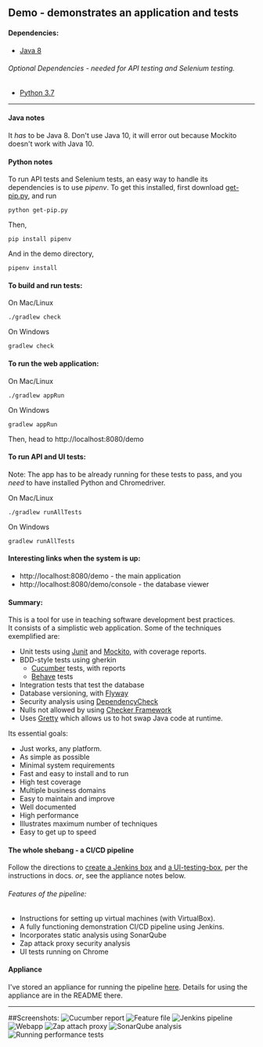 ## Demo - demonstrates an application and tests

#### Dependencies:

* [Java 8](https://www.oracle.com/technetwork/java/javase/overview/java8-2100321.html)  

###### Optional Dependencies - needed for API testing and Selenium testing.
* [Python 3.7](https://www.python.org/downloads/)

---
#### Java notes
It *has* to be Java 8.  Don't use Java 10, it will error out because Mockito doesn't work with Java 10.
    
#### Python notes
To run API tests and Selenium tests, an easy way to handle its 
dependencies is to use *pipenv*.  To get this installed, first download
[get-pip.py](https://bootstrap.pypa.io/get-pip.py), and run

    python get-pip.py
    
Then,

    pip install pipenv
   
And in the demo directory,
    
    pipenv install   
   
#### To build and run tests:
On Mac/Linux

    ./gradlew check

On Windows

    gradlew check

#### To run the web application:
On Mac/Linux

    ./gradlew appRun

On Windows

    gradlew appRun
    
Then, head to http://localhost:8080/demo    
    

#### To run API and UI tests:
Note: The app has to be already running for these tests to pass, and you _need_
to have installed Python and Chromedriver.

On Mac/Linux

    ./gradlew runAllTests

On Windows

    gradlew runAllTests    
    
#### Interesting links when the system is up:
* http://localhost:8080/demo - the main application
* http://localhost:8080/demo/console - the database viewer

#### Summary:
This is a tool for use in teaching software development best practices.  
It consists of a simplistic web application.  Some of the techniques exemplified are:
* Unit tests using [Junit](https://junit.org/junit5/) and [Mockito](https://site.mockito.org/), with coverage reports.
* BDD-style tests using gherkin
  * [Cucumber](https://docs.cucumber.io/) tests, with reports
  * [Behave](https://behave.readthedocs.io/en/latest/) tests
* Integration tests that test the database
* Database versioning, with [Flyway](https://flywaydb.org/)
* Security analysis using [DependencyCheck](https://www.owasp.org/index.php/OWASP_Dependency_Check)
* Nulls not allowed by using [Checker Framework](https://checkerframework.org/)
* Uses [Gretty](https://github.com/akhikhl/gretty) which allows us to hot swap Java code at runtime.

Its essential goals:
* Just works, any platform.
* As simple as possible
* Minimal system requirements
* Fast and easy to install and to run
* High test coverage
* Multiple business domains
* Easy to maintain and improve
* Well documented
* High performance
* Illustrates maximum number of techniques
* Easy to get up to speed
    
#### The whole shebang - a CI/CD pipeline

Follow the directions to [create a Jenkins box](https://github.com/7ep/demo/blob/master/docs/jenkins_box_guide.txt) and [a UI-testing-box](https://github.com/7ep/demo/blob/master/docs/ui_test_box.txt), per the instructions
in docs.  *or*, see the appliance notes below.

###### Features of the pipeline:
* Instructions for setting up virtual machines (with VirtualBox).
* A fully functioning demonstration CI/CD pipeline using Jenkins.
* Incorporates static analysis using SonarQube
* Zap attack proxy security analysis
* UI tests running on Chrome
#### Appliance
 I've stored an appliance for running
 the pipeline [here](https://www.dropbox.com/sh/vk1hi9zs0fj9xus/AABBYo766-EGGn2IH0h9awTIa?dl=0).
 Details for using the appliance are in the README there.


---

##Screenshots:
![Cucumber report](https://raw.githubusercontent.com/7ep/demo/master/screenshots/cucumber_report.png)
![Feature file](https://raw.githubusercontent.com/7ep/demo/master/screenshots/feature_file.png)
![Jenkins pipeline](https://raw.githubusercontent.com/7ep/demo/master/screenshots/jenkins_pipeline.png)
![Webapp](https://raw.githubusercontent.com/7ep/demo/master/screenshots/webapp.png)
![Zap attach proxy](https://raw.githubusercontent.com/7ep/demo/master/screenshots/zap.png)
![SonarQube analysis](https://raw.githubusercontent.com/7ep/demo/master/screenshots/sonar.png)
![Running performance tests](https://raw.githubusercontent.com/7ep/demo/master/screenshots/running_jmeter_perf_test.png)
